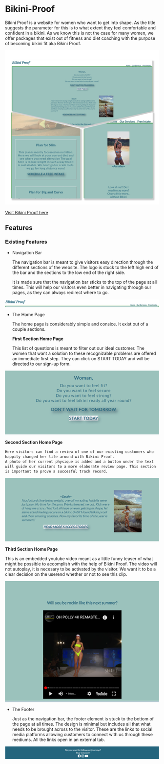 # Bikini-Proof

Bikini Proof is a website for women who want to get into shape. As the title suggests the parameter for this is to what extent they feel comfortable and confident in a bikini. As we know this is not the case for many women, we offer packages that exist out of fitness and diet coaching with the purpose of becoming bikini fit aka Bikini Proof.  

![Picture of the home page Bikini Proof](documentation%20/collage_bikiniproof.jpg)

[Visit Bikini Proof here](https://tabithadejong.github.io/Bikini-Proof/)


## Features 

### Existing Features 

* Navigation Bar

    The navigation bar is meant to give visitors easy direction through the different sections of the website.
    The logo is stuck to the left high end of the bar and the sections to the low end of the right side.

    It is made sure that the navigation bar sticks to the top of the page at all times. 
    This will help our visitors even better in navigating through our pages, as they can always redirect where to go. 

![picture of the navigation bar](documentation%20/navigation_bar.png)

* The Home Page 

   The home page is considerably simple and consice. It exist out of a couple sections. 

   **First Section Home Page** 

   This list of questions is meant to filter out our ideal customer. The women that want a solution to these recognizable problems are offered an immediate first step. They can click on START TODAY and will be directed to our sign-up form. 

![Picture of the first section of home page](documentation%20/call-to-action.png)

  **Second Section Home Page**

    Here visitors can find a review of one of our existing customers who happily changed her life around with Bikini Proof. 
    A photo of her current physique is added and a button under the text will guide our visitors to a more elaborate review page. This section is important to prove a succesful track record. 

![Picture of the second section home page](documentation%20/succes-stories.png)

 **Third Section Home Page** 

   This is an embedded youtube video meant as a little funny teaser of what might be possible to accomplish with the help of Bikini Proof. The video will not autoplay, it is necesary to be activated by the visitor. We want it to be a clear decision on the userend whether or not to see this clip. 

   

![Picture of the third section home page](documentation%20/catwalk.png)

* The Footer 

  Just as the navigation bar, the footer element is stuck to the bottom of the page at all times. The design is minimal but includes all that what needs to be brought across to the visitor. These are the links to social media platforms allowing customers to connect with us through these mediums. All the links open in an external tab. 

![Picture of the footer](documentation%20/footer.png)













